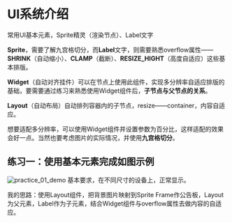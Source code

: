 # UI系统介绍
常用UI基本元素，Sprite精灵（渲染节点）、Label文字

**Sprite**，需要了解九宫格切分，而**Label**文字，则需要熟悉overflow属性——**SHRINK**（自动缩小）、**CLAMP**（截断）、**RESIZE_HIGHT**（高度自适应）这些基本排版。

**Widget**（自动对齐挂件）可以在节点上使用此组件，实现多分辨率自适应排版的基础，要需要通过练习来熟悉使用Widget组件后，**子节点与父节点的关系**。

**Layout**（自动布局）自动排列容器内的子节点，resize——container，内容自适应。

想要适配多分辨率，可以使用Widget组件并设置参数为百分比，这样适配的效果会好一点。当然也要考虑图片的实际情况，并使用**九宫格切分**。

## 练习一：使用基本元素完成如图示例
![practice_01_demo](http://obd9ssud2.bkt.clouddn.com/github/cocos-creator/practice_01.gif)
基本要求，在不同尺寸的设备上，正常显示。

我的思路：使用Layout组件，把背景图片映射到Sprite Frame作公告板，Layout为父元素，Label作为子元素，结合Widget组件与overflow属性去做内容的自适应。


